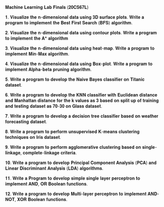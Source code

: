 𝐌𝐚𝐜𝐡𝐢𝐧𝐞 𝐋𝐞𝐚𝐫𝐧𝐢𝐧𝐠 𝐋𝐚𝐛 𝐅𝐢𝐧𝐚𝐥𝐬 (𝟐𝟎𝐂𝐒𝟔𝟕𝐋)

𝟏. 𝐕𝐢𝐬𝐮𝐚𝐥𝐢𝐳𝐞 𝐭𝐡𝐞 𝐧-𝐝𝐢𝐦𝐞𝐧𝐬𝐢𝐨𝐧𝐚𝐥 𝐝𝐚𝐭𝐚 𝐮𝐬𝐢𝐧𝐠 𝟑𝐃 𝐬𝐮𝐫𝐟𝐚𝐜𝐞 𝐩𝐥𝐨𝐭𝐬. 𝐖𝐫𝐢𝐭𝐞 𝐚 𝐩𝐫𝐨𝐠𝐫𝐚𝐦 𝐭𝐨 𝐢𝐦𝐩𝐥𝐞𝐦𝐞𝐧𝐭 𝐭𝐡𝐞 𝐁𝐞𝐬𝐭 𝐅𝐢𝐫𝐬𝐭 𝐒𝐞𝐚𝐫𝐜𝐡 (𝐁𝐅𝐒) 𝐚𝐥𝐠𝐨𝐫𝐢𝐭𝐡𝐦.

𝟐. 𝐕𝐢𝐬𝐮𝐚𝐥𝐢𝐳𝐞 𝐭𝐡𝐞 𝐧-𝐝𝐢𝐦𝐞𝐧𝐬𝐢𝐨𝐧𝐚𝐥 𝐝𝐚𝐭𝐚 𝐮𝐬𝐢𝐧𝐠 𝐜𝐨𝐧𝐭𝐨𝐮𝐫 𝐩𝐥𝐨𝐭𝐬. 𝐖𝐫𝐢𝐭𝐞 𝐚 𝐩𝐫𝐨𝐠𝐫𝐚𝐦 𝐭𝐨 𝐢𝐦𝐩𝐥𝐞𝐦𝐞𝐧𝐭 𝐭𝐡𝐞 𝐀* 𝐚𝐥𝐠𝐨𝐫𝐢𝐭𝐡𝐦

𝟑. 𝐕𝐢𝐬𝐮𝐚𝐥𝐢𝐳𝐞 𝐭𝐡𝐞 𝐧-𝐝𝐢𝐦𝐞𝐧𝐬𝐢𝐨𝐧𝐚𝐥 𝐝𝐚𝐭𝐚 𝐮𝐬𝐢𝐧𝐠 𝐡𝐞𝐚𝐭-𝐦𝐚𝐩. 𝐖𝐫𝐢𝐭𝐞 𝐚 𝐩𝐫𝐨𝐠𝐫𝐚𝐦 𝐭𝐨 𝐢𝐦𝐩𝐥𝐞𝐦𝐞𝐧𝐭 𝐌𝐢𝐧-𝐌𝐚𝐱 𝐚𝐥𝐠𝐨𝐫𝐢𝐭𝐡𝐦.

𝟒. 𝐕𝐢𝐬𝐮𝐚𝐥𝐢𝐳𝐞 𝐭𝐡𝐞 𝐧-𝐝𝐢𝐦𝐞𝐧𝐬𝐢𝐨𝐧𝐚𝐥 𝐝𝐚𝐭𝐚 𝐮𝐬𝐢𝐧𝐠 𝐁𝐨𝐱-𝐩𝐥𝐨𝐭. 𝐖𝐫𝐢𝐭𝐞 𝐚 𝐩𝐫𝐨𝐠𝐫𝐚𝐦 𝐭𝐨 𝐢𝐦𝐩𝐥𝐞𝐦𝐞𝐧𝐭 𝐀𝐥𝐩𝐡𝐚-𝐛𝐞𝐭𝐚 𝐩𝐫𝐮𝐧𝐢𝐧𝐠 𝐚𝐥𝐠𝐨𝐫𝐢𝐭𝐡𝐦.

𝟓. 𝐖𝐫𝐢𝐭𝐞 𝐚 𝐩𝐫𝐨𝐠𝐫𝐚𝐦 𝐭𝐨 𝐝𝐞𝐯𝐞𝐥𝐨𝐩 𝐭𝐡𝐞 𝐍𝐚𝐢𝐯𝐞 𝐁𝐚𝐲𝐞𝐬 𝐜𝐥𝐚𝐬𝐬𝐢𝐟𝐢𝐞𝐫 𝐨𝐧 𝐓𝐢𝐭𝐚𝐧𝐢𝐜 𝐝𝐚𝐭𝐚𝐬𝐞𝐭.

𝟔. 𝐖𝐫𝐢𝐭𝐞 𝐚 𝐩𝐫𝐨𝐠𝐫𝐚𝐦 𝐭𝐨 𝐝𝐞𝐯𝐞𝐥𝐨𝐩 𝐭𝐡𝐞 𝐊𝐍𝐍 𝐜𝐥𝐚𝐬𝐬𝐢𝐟𝐢𝐞𝐫 𝐰𝐢𝐭𝐡 𝐄𝐮𝐜𝐥𝐢𝐝𝐞𝐚𝐧 𝐝𝐢𝐬𝐭𝐚𝐧𝐜𝐞 𝐚𝐧𝐝 𝐌𝐚𝐧𝐡𝐚𝐭𝐭𝐚𝐧 𝐝𝐢𝐬𝐭𝐚𝐧𝐜𝐞 𝐟𝐨𝐫 𝐭𝐡𝐞 𝐤 𝐯𝐚𝐥𝐮𝐞𝐬 𝐚𝐬 𝟑 𝐛𝐚𝐬𝐞𝐝 𝐨𝐧 𝐬𝐩𝐥𝐢𝐭 𝐮𝐩 𝐨𝐟 𝐭𝐫𝐚𝐢𝐧𝐢𝐧𝐠 𝐚𝐧𝐝 𝐭𝐞𝐬𝐭𝐢𝐧𝐠 𝐝𝐚𝐭𝐚𝐬𝐞𝐭 𝐚𝐬 𝟕𝟎-𝟑𝟎 𝐨𝐧 𝐆𝐥𝐚𝐬𝐬 𝐝𝐚𝐭𝐚𝐬𝐞𝐭.

𝟕. 𝐖𝐫𝐢𝐭𝐞 𝐚 𝐩𝐫𝐨𝐠𝐫𝐚𝐦 𝐭𝐨 𝐝𝐞𝐯𝐞𝐥𝐨𝐩 𝐚 𝐝𝐞𝐜𝐢𝐬𝐢𝐨𝐧 𝐭𝐫𝐞𝐞 𝐜𝐥𝐚𝐬𝐬𝐢𝐟𝐢𝐞𝐫 𝐛𝐚𝐬𝐞𝐝 𝐨𝐧 𝐰𝐞𝐚𝐭𝐡𝐞𝐫 𝐟𝐨𝐫𝐞𝐜𝐚𝐬𝐭𝐢𝐧𝐠 𝐝𝐚𝐭𝐚𝐬𝐞𝐭.

𝟖. 𝐖𝐫𝐢𝐭𝐞 𝐚 𝐩𝐫𝐨𝐠𝐫𝐚𝐦 𝐭𝐨 𝐩𝐞𝐫𝐟𝐨𝐫𝐦 𝐮𝐧𝐬𝐮𝐩𝐞𝐫𝐯𝐢𝐬𝐞𝐝 𝐊-𝐦𝐞𝐚𝐧𝐬 𝐜𝐥𝐮𝐬𝐭𝐞𝐫𝐢𝐧𝐠 𝐭𝐞𝐜𝐡𝐧𝐢𝐪𝐮𝐞𝐬 𝐨𝐧 𝐈𝐫𝐢𝐬 𝐝𝐚𝐭𝐚𝐬𝐞𝐭.

𝟗. 𝐖𝐫𝐢𝐭𝐞 𝐚 𝐩𝐫𝐨𝐠𝐫𝐚𝐦 𝐭𝐨 𝐩𝐞𝐫𝐟𝐨𝐫𝐦 𝐚𝐠𝐠𝐥𝐨𝐦𝐞𝐫𝐚𝐭𝐢𝐯𝐞 𝐜𝐥𝐮𝐬𝐭𝐞𝐫𝐢𝐧𝐠 𝐛𝐚𝐬𝐞𝐝 𝐨𝐧 𝐬𝐢𝐧𝐠𝐥𝐞-𝐥𝐢𝐧𝐤𝐚𝐠𝐞, 𝐜𝐨𝐦𝐩𝐥𝐞𝐭𝐞-𝐥𝐢𝐧𝐤𝐚𝐠𝐞 𝐜𝐫𝐢𝐭𝐞𝐫𝐢𝐚.

𝟏𝟎. 𝐖𝐫𝐢𝐭𝐞 𝐚 𝐩𝐫𝐨𝐠𝐫𝐚𝐦 𝐭𝐨 𝐝𝐞𝐯𝐞𝐥𝐨𝐩 𝐏𝐫𝐢𝐧𝐜𝐢𝐩𝐚𝐥 𝐂𝐨𝐦𝐩𝐨𝐧𝐞𝐧𝐭 𝐀𝐧𝐚𝐥𝐲𝐬𝐢𝐬 (𝐏𝐂𝐀) 𝐚𝐧𝐝 𝐋𝐢𝐧𝐞𝐚𝐫 𝐃𝐢𝐬𝐜𝐫𝐢𝐦𝐢𝐧𝐚𝐧𝐭 𝐀𝐧𝐚𝐥𝐲𝐬𝐢𝐬 (𝐋𝐃𝐀) 𝐚𝐥𝐠𝐨𝐫𝐢𝐭𝐡𝐦𝐬.

𝟏𝟏. 𝐖𝐫𝐢𝐭𝐞 𝐚 𝐏𝐫𝐨𝐠𝐫𝐚𝐦 𝐭𝐨 𝐝𝐞𝐯𝐞𝐥𝐨𝐩 𝐬𝐢𝐦𝐩𝐥𝐞 𝐬𝐢𝐧𝐠𝐥𝐞 𝐥𝐚𝐲𝐞𝐫 𝐩𝐞𝐫𝐜𝐞𝐩𝐭𝐫𝐨𝐧 𝐭𝐨 𝐢𝐦𝐩𝐥𝐞𝐦𝐞𝐧𝐭 𝐀𝐍𝐃, 𝐎𝐑 𝐁𝐨𝐨𝐥𝐞𝐚𝐧 𝐟𝐮𝐧𝐜𝐭𝐢𝐨𝐧𝐬.

𝟏𝟐. 𝐖𝐫𝐢𝐭𝐞 𝐚 𝐩𝐫𝐨𝐠𝐫𝐚𝐦 𝐭𝐨 𝐝𝐞𝐯𝐞𝐥𝐨𝐩 𝐌𝐮𝐥𝐭𝐢-𝐥𝐚𝐲𝐞𝐫 𝐩𝐞𝐫𝐜𝐞𝐩𝐭𝐫𝐨𝐧 𝐭𝐨 𝐢𝐦𝐩𝐥𝐞𝐦𝐞𝐧𝐭 𝐀𝐍𝐃-𝐍𝐎𝐓, 𝐗𝐎𝐑 𝐁𝐨𝐨𝐥𝐞𝐚𝐧 𝐟𝐮𝐧𝐜𝐭𝐢𝐨𝐧𝐬.
